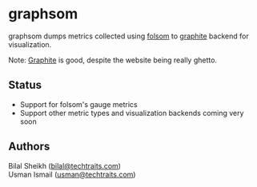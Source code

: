 graphsom
===============

graphsom dumps metrics collected using [folsom](https://github.com/boundary/folsom) to
[graphite](http://graphite.wikidot.com/) backend for visualization.

Note: [Graphite](http://graphite.wikidot.com/) is good, despite the
website being really ghetto. 

Status
------

* Support for folsom's gauge metrics
* Support other metric types and visualization backends coming very soon

Authors
-------

Bilal Sheikh (<bilal@techtraits.com>) <br /> Usman Ismail (<usman@techtraits.com>)
